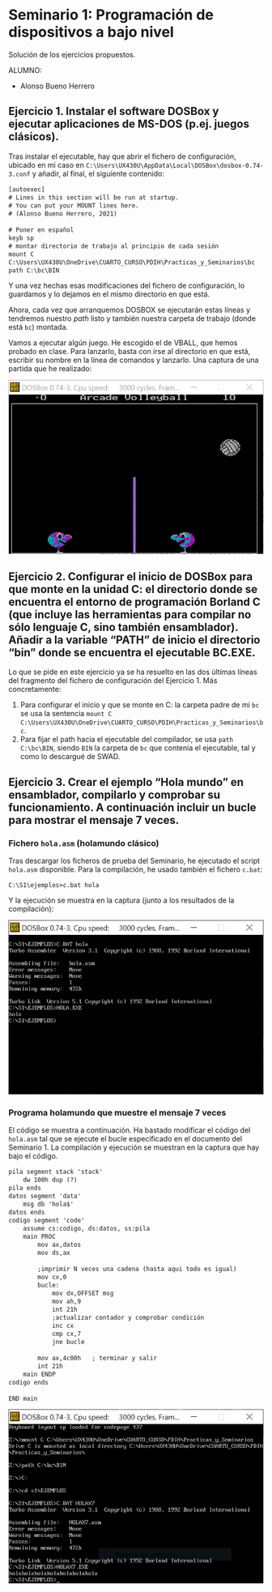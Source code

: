 # Seminario 1: Programación de dispositivos a bajo nivel

Solución de los ejercicios propuestos.

ALUMNO:
* Alonso Bueno Herrero

## Ejercicio 1. Instalar el software DOSBox y ejecutar aplicaciones de MS-DOS (p.ej. juegos clásicos).

Tras instalar el ejecutable, hay que abrir el fichero de configuración, ubicado en mi caso en `C:\Users\UX430U\AppData\Local\DOSBox\dosbox-0.74-3.conf` y añadir, al final, el siguiente contenido:

```
[autoexec]
# Lines in this section will be run at startup.
# You can put your MOUNT lines here. 
# (Alonso Bueno Herrero, 2021)

# Poner en español
keyb sp  
# montar directorio de trabajo al principio de cada sesión
mount C C:\Users\UX430U\OneDrive\CUARTO_CURSO\PDIH\Practicas_y_Seminarios\bc
path C:\bc\BIN
```

Y una vez hechas esas modificaciones del fichero de configuración, lo guardamos y lo dejamos en el mismo directorio en que está. 

Ahora, cada vez que arranquemos DOSBOX se ejecutarán estas líneas y tendremos nuestro *path* listo y también nuestra carpeta de trabajo (donde está `bc`) montada. 

Vamos a ejecutar algún juego. He escogido el de VBALL, que hemos probado en clase. Para lanzarlo, basta con irse al directorio en que está, escribir su nombre en la línea de comandos y lanzarlo. Una captura de una partida que he realizado:

![vball](./vball.PNG)

## Ejercicio 2. Configurar el inicio de DOSBox para que monte en la unidad C: el directorio donde se encuentra el entorno de programación Borland C (que incluye las herramientas para compilar no sólo lenguaje C, sino también ensamblador). Añadir a la variable “PATH” de inicio el directorio “bin” donde se encuentra el ejecutable BC.EXE. 

Lo que se pide en este ejercicio ya se ha resuelto en las dos últimas líneas del fragmento del fichero de configuración del Ejercicio 1. Más concretamente:

1. Para configurar el inicio y que se monte en C: la carpeta padre de mi `bc` se usa la sentencia `mount C C:\Users\UX430U\OneDrive\CUARTO_CURSO\PDIH\Practicas_y_Seminarios\bc`.
2. Para fijar el path hacia el ejecutable del compilador, se usa `path C:\bc\BIN`, siendo `BIN` la carpeta de `bc` que contenía el ejecutable, tal y como lo descargué de SWAD.

## Ejercicio 3. Crear el ejemplo “Hola mundo” en ensamblador, compilarlo y comprobar su funcionamiento. A continuación incluir un bucle para mostrar el mensaje 7 veces.

### Fichero `hola.asm` (holamundo clásico)

Tras descargar los ficheros de prueba del Seminario, he ejecutado el script `hola.asm` disponible. Para la compilación, he usado también el fichero `c.bat`:

```
C:\S1\ejemplos>c.bat hola
```

Y la ejecución se muestra en la captura (junto a los resultados de la compilación):

![Captura: hola.png](./hola.PNG)

### Programa holamundo que muestre el mensaje 7 veces

El código se muestra a continuación. Ha bastado modificar el código del `hola.asm` tal que se ejecute el bucle especificado en el documento del Seminario 1. La compilación y ejecución se muestran en la captura que hay bajo el código.

```
pila segment stack 'stack'
	dw 100h dup (?)
pila ends
datos segment 'data'
	msg db 'hola$'
datos ends
codigo segment 'code'
	assume cs:codigo, ds:datos, ss:pila
	main PROC
		mov ax,datos
		mov ds,ax

		;imprimir N veces una cadena (hasta aqui todo es igual)
		mov cx,0
		bucle:
			mov dx,OFFSET msg
			mov ah,9
			int 21h
			;actualizar contador y comprobar condición
			inc cx
			cmp cx,7
			jne bucle

		mov ax,4c00h   ; terminar y salir
		int 21h
	main ENDP
codigo ends

END main
``` 

![Captura: holax7.png](./holax7.PNG)